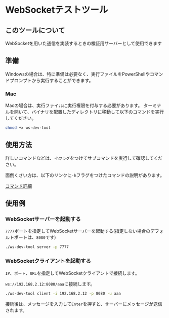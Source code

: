 # WebSocketテストツール

## このツールについて

WebSocketを用いた通信を実装するときの検証用サーバーとして使用できます

## 準備

Windowsの場合は、特に準備は必要なく、実行ファイルをPowerShellやコマンドプロンプトから実行することができます。

### Mac

Macの場合は、実行ファイルに実行権限を付与する必要があります。
ターミナルを開いて、バイナリを配置したディレクトリに移動して以下のコマンドを実行してください。

```sh
chmod +x ws-dev-tool
```

## 使用方法

詳しいコマンドなどは、`-hフラグ`をつけてサブコマンドを実行して確認してください。

面倒くさい方は、以下のリンクに`-h`フラグをつけたコマンドの説明があります。

[コマンド詳細](https://github.com/Daiki-Iijima/go-ws-dev-tool/blob/main/docs/ws.md)

## 使用例

### WebSocketサーバーを起動する

`7777`ポートを指定してWebSocketサーバーを起動する(指定しない場合のデフォルトポートは、`8080`です)

```sh
./ws-dev-tool server -p 7777
```

### WebSocketクライアントを起動する

`IP`、`ポート`、`URL`を指定してWebSocketクライアントで接続します。

`ws://192.168.2.12:8080/aaa`に接続します。

```sh
./ws-dev-tool client -i 192.168.2.12 -p 8080 -u aaa
```

接続後は、メッセージを入力して`Enter`を押すと、サーバーにメッセージが送信されます。
